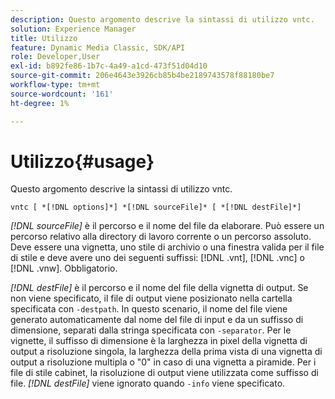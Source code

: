 ```yaml
---
description: Questo argomento descrive la sintassi di utilizzo vntc.
solution: Experience Manager
title: Utilizzo
feature: Dynamic Media Classic, SDK/API
role: Developer,User
exl-id: b892fe86-1b7c-4a49-a1cd-473f51d04d10
source-git-commit: 206e4643e3926cb85b4be2189743578f88180be7
workflow-type: tm+mt
source-wordcount: '161'
ht-degree: 1%

---
```


# Utilizzo{#usage}

Questo argomento descrive la sintassi di utilizzo vntc.

`vntc [ *[!DNL options]*] *[!DNL sourceFile]* [ *[!DNL destFile]*]`

*[!DNL sourceFile]* è il percorso e il nome del file da elaborare. Può essere un percorso relativo alla directory di lavoro corrente o un percorso assoluto. Deve essere una vignetta, uno stile di archivio o una finestra valida per il file di stile e deve avere uno dei seguenti suffissi: [!DNL .vnt], [!DNL .vnc] o [!DNL .vnw]. Obbligatorio.

*[!DNL destFile]* è il percorso e il nome del file della vignetta di output. Se non viene specificato, il file di output viene posizionato nella cartella specificata con `-destpath`. In questo scenario, il nome del file viene generato automaticamente dal nome del file di input e da un suffisso di dimensione, separati dalla stringa specificata con `-separator`. Per le vignette, il suffisso di dimensione è la larghezza in pixel della vignetta di output a risoluzione singola, la larghezza della prima vista di una vignetta di output a risoluzione multipla o &quot;0&quot; in caso di una vignetta a piramide. Per i file di stile cabinet, la risoluzione di output viene utilizzata come suffisso di file. *[!DNL destFile]* viene ignorato quando  `-info` viene specificato.
